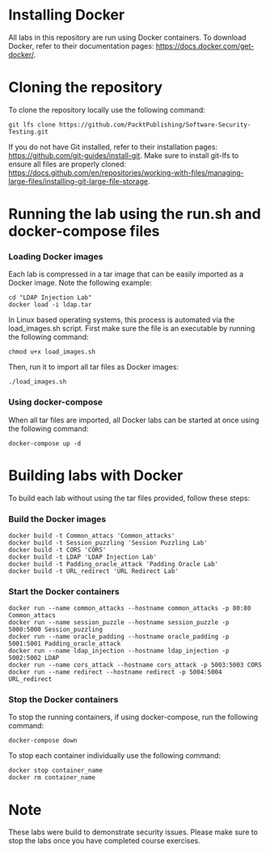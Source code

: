 # Installing Docker
All labs in this repository are run using Docker containers. To download Docker, refer to their documentation pages: https://docs.docker.com/get-docker/.

# Cloning the repository
To clone the repository locally use the following command:
```
git lfs clone https://github.com/PacktPublishing/Software-Security-Testing.git
```

If you do not have Git installed, refer to their installation pages: https://github.com/git-guides/install-git. Make sure to install git-lfs to ensure all files are properly cloned: https://docs.github.com/en/repositories/working-with-files/managing-large-files/installing-git-large-file-storage.

# Running the lab using the run.sh and docker-compose files

### Loading Docker images
Each lab is compressed in a tar image that can be easily imported as a Docker image. Note the following example:
```
cd "LDAP Injection Lab"
docker load -i ldap.tar
```

In Linux based operating systems, this process is automated via the load_images.sh script. First make sure the file is an executable by running the following command:
```
chmod u+x load_images.sh
```
Then, run it to import all tar files as Docker images:
```
./load_images.sh
```

### Using docker-compose
When all tar files are imported, all Docker labs can be started at once using the following command:
```
docker-compose up -d
```

# Building labs with Docker
To build each lab without using the tar files provided, follow these steps:

### Build the Docker images
```
docker build -t Common_attacs 'Common_attacks' 
docker build -t Session_puzzling 'Session Puzzling Lab'
docker build -t CORS 'CORS'
docker build -t LDAP 'LDAP Injection Lab'
docker build -t Padding_oracle_attack 'Padding Oracle Lab'
docker build -t URL_redirect 'URL Redirect Lab'
```

### Start the Docker containers
```
docker run --name common_attacks --hostname common_attacks -p 80:80 Common_attacs
docker run --name session_puzzle --hostname session_puzzle -p 5000:5000 Session_puzzling
docker run --name oracle_padding --hostname oracle_padding -p 5001:5001 Padding_oracle_attack
docker run --name ldap_injection --hostname ldap_injection -p 5002:5002 LDAP
docker run --name cors_attack --hostname cors_attack -p 5003:5003 CORS
docker run --name redirect --hostname redirect -p 5004:5004 URL_redirect
```
### Stop the Docker containers
To stop the running containers, if using docker-compose, run the following command:
```
docker-compose down
```
To stop each container individually use the following command:
```
docker stop container_name
docker rm container_name
```

# Note
These labs were build to demonstrate security issues. Please make sure to stop the labs once you have completed course exercises.
